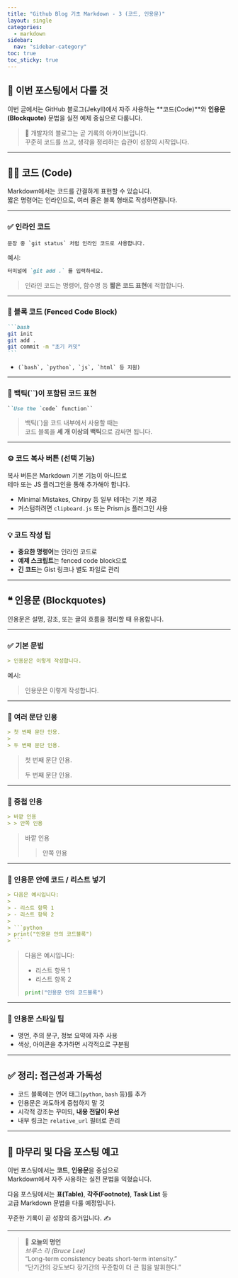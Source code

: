 ```yaml
---
title: "Github Blog 기초 Markdown - 3 (코드, 인용문)"
layout: single
categories:
  - markdown
sidebar:
  nav: "sidebar-category"
toc: true
toc_sticky: true
---
```


## 👋 이번 포스팅에서 다룰 것

이번 글에서는 GitHub 블로그(Jekyll)에서 자주 사용하는 **코드(Code)**와 **인용문(Blockquote)** 문법을 실전 예제 중심으로 다룹니다.  

> 💭 개발자의 블로그는 곧 기록의 아카이브입니다.  
> 꾸준히 코드를 쓰고, 생각을 정리하는 습관이 성장의 시작입니다.

---

## 🧑‍💻 코드 (Code)

Markdown에서는 코드를 간결하게 표현할 수 있습니다.  
짧은 명령어는 인라인으로, 여러 줄은 블록 형태로 작성하면됩니다.

---

### ✅ 인라인 코드

``문장 중 `git status` 처럼 인라인 코드로 사용합니다.``

예시:
```markdown
터미널에 `git add .` 를 입력하세요.
```

> 인라인 코드는 명령어, 함수명 등 **짧은 코드 표현**에 적합합니다.

---

### 🧩 블록 코드 (Fenced Code Block)

````markdown
```bash
git init
git add .
git commit -m "초기 커밋"
```
````

- ``` 뒤에 언어명을 적으면 문법 하이라이팅이 적용됩니다.  
  (`bash`, `python`, `js`, `html` 등 지원)

---

### 💬 백틱(``)이 포함된 코드 표현

````markdown
``Use the `code` function``
````

> 백틱(`)을 코드 내부에서 사용할 때는  
> 코드 블록을 **세 개 이상의 백틱**으로 감싸면 됩니다.

---

### ⚙️ 코드 복사 버튼 (선택 기능)

복사 버튼은 Markdown 기본 기능이 아니므로  
테마 또는 JS 플러그인을 통해 추가해야 합니다.

- Minimal Mistakes, Chirpy 등 일부 테마는 기본 제공  
- 커스텀하려면 `clipboard.js` 또는 Prism.js 플러그인 사용

---

### 💡 코드 작성 팁

- **중요한 명령어**는 인라인 코드로  
- **예제 스크립트**는 fenced code block으로  
- **긴 코드**는 Gist 링크나 별도 파일로 관리

---

## ❝ 인용문 (Blockquotes)

인용문은 설명, 강조, 또는 글의 흐름을 정리할 때 유용합니다.

---

### ✅ 기본 문법

```markdown
> 인용문은 이렇게 작성합니다.
```

예시:
> 인용문은 이렇게 작성합니다.

---

### 📄 여러 문단 인용

```markdown
> 첫 번째 문단 인용.
>
> 두 번째 문단 인용.
```

> 첫 번째 문단 인용.  
>
> 두 번째 문단 인용.

---

### 💬 중첩 인용

```markdown
> 바깥 인용
> > 안쪽 인용
```

> 바깥 인용  
> > 안쪽 인용

---

### 🧠 인용문 안에 코드 / 리스트 넣기

```markdown
> 다음은 예시입니다:
>
> - 리스트 항목 1
> - 리스트 항목 2
>
> ```python
> print("인용문 안의 코드블록")
> ```
```

> 다음은 예시입니다:  
> - 리스트 항목 1  
> - 리스트 항목 2  
> ```python
> print("인용문 안의 코드블록")
> ```

---

### 🎨 인용문 스타일 팁

- 명언, 주의 문구, 정보 요약에 자주 사용  
- 색상, 아이콘을 추가하면 시각적으로 구분됨

---

## ✅ 정리: 접근성과 가독성

- 코드 블록에는 언어 태그(`python`, `bash` 등)를 추가  
- 인용문은 과도하게 중첩하지 말 것  
- 시각적 강조는 꾸미되, **내용 전달이 우선**  
- 내부 링크는 `relative_url` 필터로 관리  

---

## 📌 마무리 및 다음 포스팅 예고

이번 포스팅에서는 **코드**, **인용문**을 중심으로  
Markdown에서 자주 사용하는 실전 문법을 익혔습니다.  

다음 포스팅에서는 **표(Table)**, **각주(Footnote)**, **Task List** 등  
고급 Markdown 문법을 다룰 예정입니다.

꾸준한 기록이 곧 성장의 증거입니다. ✍️

---

> 💬 **오늘의 명언**  
> *브루스 리 (Bruce Lee)*  
> “Long-term consistency beats short-term intensity.”  
> “단기간의 강도보다 장기간의 꾸준함이 더 큰 힘을 발휘한다.”
